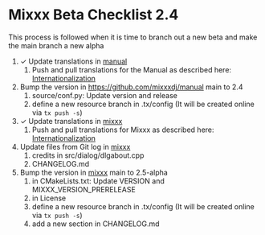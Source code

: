 # Mixxx Beta Checklist 2.4

This process is followed when it is time to branch out a new beta and make the main branch a new alpha 

1. ✓ Update translations in [manual](https://github.com/mixxxdj/manual)
    1.  Push and pull translations for the Manual as described here:
        [Internationalization](https://github.com/mixxxdj/manual#update-source-translations)
2. Bump the version in https://github.com/mixxxdj/manual main to 2.4
    1. source/conf.py: Update version and release
    2. define a new resource branch in .tx/config (It will be created online via `tx push -s`)
3. ✓ Update translations in [mixxx](https://github.com/mixxxdj/mixxx)
    1.  Push and pull translations for Mixxx as described here:
        [Internationalization](Internationalization)
4. Update files from Git log in [mixxx](https://github.com/mixxxdj/mixxx)
    1. credits in src/dialog/dlgabout.cpp
    2. CHANGELOG.md
5. Bump the version in [mixxx](https://github.com/mixxxdj/mixxx) main to 2.5-alpha 
    1. in CMakeLists.txt: Update VERSION and MIXXX_VERSION_PRERELEASE
    2. in License
    3. define a new resource branch in .tx/config (It will be created online via `tx push -s`)
    4. add a new section in CHANGELOG.md 

